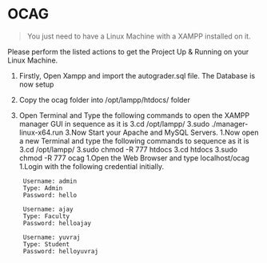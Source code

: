 # OCAG
> You just need to have a Linux Machine with a XAMPP installed on it.

Please perform the listed actions to get the Project Up & Running on your Linux Machine.


1. Firstly, Open Xampp and import the autograder.sql file. The Database is now setup
1. Copy the ocag folder into /opt/lampp/htdocs/ folder
1. Open Terminal and Type the following commands to open the XAMPP manager GUI in sequence as it is
		3.cd /opt/lampp/
		3.sudo ./manager-linux-x64.run
        3.Now Start your Apache and MySQL Servers.
1.Now open a new Terminal and type the following commands to sequence as it is
		3.cd /opt/lampp/
		3.sudo chmod -R 777 htdocs
		3.cd htdocs
		3.sudo chmod -R 777 ocag
1.Open the Web Browser and type localhost/ocag
1.Login with the following credential initially.

		Username: admin
		Type: Admin
		Password: hello

		Username: ajay
		Type: Faculty
		Password: helloajay

		Username: yuvraj
		Type: Student
		Password: helloyuvraj
